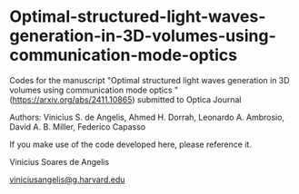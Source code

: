 # Optimal-structured-light-waves-generation-in-3D-volumes-using-communication-mode-optics
Codes for the manuscript "Optimal structured light waves generation in 3D volumes using communication mode optics " (https://arxiv.org/abs/2411.10865) submitted to Optica Journal

Authors: Vinicius S. de Angelis, Ahmed H. Dorrah, Leonardo A. Ambrosio, David A. B. Miller, Federico Capasso


If you make use of the code developed here, please reference it.

Vinicius Soares de Angelis

viniciusangelis@g.harvard.edu




